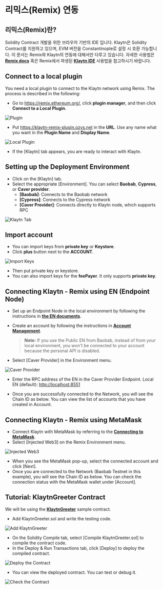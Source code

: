 # 리믹스(Remix) 연동 <a id="connecting-remix"></a>


## 리믹스(Remix)란? <a id="what-is-remix"></a>

Solidity Contract 개발을 위한 브라우저 기반의 IDE 입니다. Klaytn은 Solidity Contract를 지원하고 있으며, EVM 버전을 Constantinople로 설정 시 호환 가능합니다. 이 문서는 Remix와 Klaytn의 연동에 대해서만 다루고 있습니다. 자세한 사용법은 [ **Remix docs**](https://remix-ide.readthedocs.io/en/latest/) 혹은 Remix에서 파생된 [**Klaytn IDE**](../../smart-contract/ide-and-tools/README.md#klaytn-ide) 사용법을 참고하시기 바랍니다.

## Connect to a local plugin <a id="connect-to-a-local-plugin"></a>

You need a local plugin to connect to the Klaytn network using Remix. The process is described in the following:

* Go to https://remix.ethereum.org/, click **plugin manager**, and then click **Connect to a Local Plugin**.

![Plugin](./img/remix-environment-plugin.png)

* Put https://klaytn-remix-plugin.ozys.net in the **URL**. Use any name what you want in the **Plugin Name** and **Display Name**.

![Local Plugin](./img/remix-local-plugin.png)

* If the [Klaytn] tab appears, you are ready to interact with Klaytn.

## Setting up the Deployment Environment <a id="setting-up-the-deployment-environment"></a>

* Click on the [Klaytn] tab.
* Select the appropriate [Environment].  You can select **Baobab**, **Cypress**, or **Caver provider**.
  * **[Baobab]**: Connects to the Baobab network
  * **[Cypress]**: Connects to the Cypress network
  * **[Caver Provider]**: Connects directly to Klaytn node, which supports RPC

![Klaytn Tab](./img/remix-klaytn-tab.png)

## Import account <a id="import-account"></a>

* You can import keys from **private key** or **Keystore**.
* Click **plus** button next to the **ACCOUNT**.

![Import Keys](./img/remix-klaytn-import-account.png)

* Then put private key or keystore.
* You can also import keys for the **feePayer**. It only supports **private key**.

## Connecting Klaytn - Remix using EN (Endpoint Node) <a id="connecting-klaytn-remix-using-en"></a>

* Set up an Endpoint Node in the local environment by following the instructions in [**the EN documents**](https://docs.klaytn.com/getting-started/quick-start/launch-an-en).

* Create an account by following the instructions in [**Account Management**](https://docs.klaytn.com/getting-started/account).

  > **Note:** If you use the Public EN from Baobab, instead of from your local environment, you won't be connected to your account because the personal API is disabled.

* Select [Caver Provider] in the Environment menu.

![Caver Provider](./img/remix-klaytn-environment.png)

* Enter the RPC address of the EN in the Caver Provider Endpoint. Local EN (default): [http://localhost:8551](http://localhost:8551/)

* Once you are successfully connected to the Network, you will see the Chain ID as below. You can view the list of accounts that you have created in Account.

## Connecting Klaytn - Remix using MetaMask <a id="connecting-klaytn-remix-using-metamask"></a>

* Connect Klaytn with MetaMask by referring to the [**Connecting to MetaMask**](https://docs.klaytn.com/bapp/tutorials/connecting-metamask).
* Select [Injected Web3] on the Remix Environment menu.

![Injected Web3](./img/remix-klaytn-environment-injectedWeb3.png)

* When you see the MetaMask pop-up, select the connected account and click [Next].
* Once you are connected to the Network (Baobab Testnet in this example), you will see the Chain ID as below. You can check the connection status with the MetaMask wallet under [Account].

## Tutorial: KlaytnGreeter Contract <a id="tutorial-KlaytnGreeter-contract"></a>

We will be using the [**KlaytnGreeter**](https://docs.klaytn.com/smart-contract/sample-contracts/klaytngreeter) sample contract.

* Add KlaytnGreeter.sol and write the testing code.

![Add KlaytnGreeter](./img/remix-add-klaytngreeter.png)

* On the Solidity Compile tab, select [Compile KlaytnGreeter.sol] to compile the contract code.
* In the Deploy & Run Transactions tab, click [Deploy] to deploy the compiled contract.

![Deploy the Contract](./img/remix-deploy-run-tx.png)

* You can view the deployed contract. You can test or debug it.

![Check the Contract](./img/remix-test-or-debug.png)
